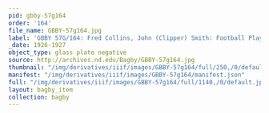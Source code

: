```yaml
---
pid: gbby-57g164
order: '164'
file_name: GBBY-57g164.jpg
label: 'GBBY 57G/164: Fred Collins, John (Clipper) Smith: Football Players - 1926-1927'
_date: 1926-1927
object_type: glass plate negative
source: http://archives.nd.edu/Bagby/GBBY-57g164.jpg
thumbnail: "/img/derivatives/iiif/images/GBBY-57g164/full/250,/0/default.jpg"
manifest: "/img/derivatives/iiif/images/GBBY-57g164/manifest.json"
full: "/img/derivatives/iiif/images/GBBY-57g164/full/1140,/0/default.jpg"
layout: bagby_item
collection: bagby
---
```

